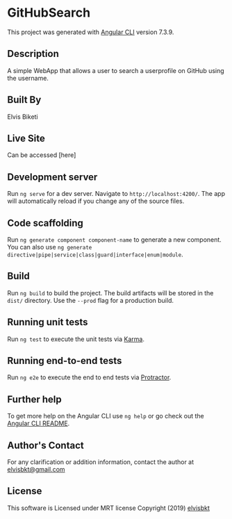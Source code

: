 # GitHubSearch

This project was generated with [Angular CLI](https://github.com/angular/angular-cli) version 7.3.9.

## Description

A simple WebApp that allows a user to search a userprofile on GitHub using the username.


## Built By

Elvis Biketi

## Live Site

Can be accessed [here]

## Development server

Run `ng serve` for a dev server. Navigate to `http://localhost:4200/`. The app will automatically reload if you change any of the source files.

## Code scaffolding

Run `ng generate component component-name` to generate a new component. You can also use `ng generate directive|pipe|service|class|guard|interface|enum|module`.

## Build

Run `ng build` to build the project. The build artifacts will be stored in the `dist/` directory. Use the `--prod` flag for a production build.

## Running unit tests

Run `ng test` to execute the unit tests via [Karma](https://karma-runner.github.io).

## Running end-to-end tests

Run `ng e2e` to execute the end to end tests via [Protractor](http://www.protractortest.org/).

## Further help

To get more help on the Angular CLI use `ng help` or go check out the [Angular CLI README](https://github.com/angular/angular-cli/blob/master/README.md).

## Author's Contact

For any clarification or addition information, contact the author at elvisbkt@gmail.com

## License

This software is Licensed under MRT license Copyright (2019) [elvisbkt](https://github.com/elvisbkt/Git-Search/blob/master/LICENSE)
